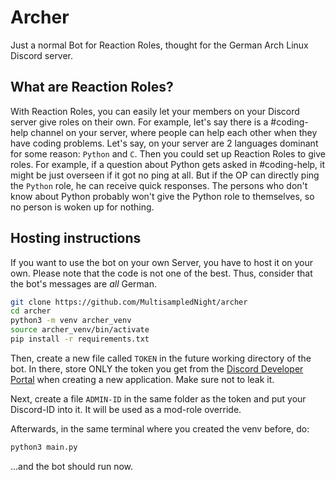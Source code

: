 # Archer
Just a normal Bot for Reaction Roles, thought for the German Arch Linux Discord
server.

## What are Reaction Roles?
With Reaction Roles, you can easily let your members on your Discord server give
roles on their own. For example, let's say there is a #coding-help channel on
your server, where people can help each other when they have coding problems.
Let's say, on your server are 2 languages dominant for some reason: `Python` and
`C`. Then you could set up Reaction Roles to give roles. For example, if a
question about Python gets asked in #coding-help, it might be just overseen if
it got no ping at all. But if the OP can directly ping the `Python` role, he can
receive quick responses. The persons who don't know about Python probably won't
give the Python role to themselves, so no person is woken up for nothing.

## Hosting instructions
If you want to use the bot on your own Server, you have to host it on your own.
Please note that the code is not one of the best. Thus, consider that the bot's
messages are _all_ German.

```sh
git clone https://github.com/MultisampledNight/archer
cd archer
python3 -m venv archer_venv
source archer_venv/bin/activate
pip install -r requirements.txt
```
Then, create a new file called `TOKEN` in the future working directory of the
bot. In there, store ONLY the token you get from the [Discord Developer
Portal](https://discord.com/developers/applications/) when creating a new
application. Make sure not to leak it.

Next, create a file `ADMIN-ID` in the same folder as the token and put your
Discord-ID into it. It will be used as a mod-role override.

Afterwards, in the same terminal where
you created the venv before, do:
```sh
python3 main.py
```
...and the bot should run now.


